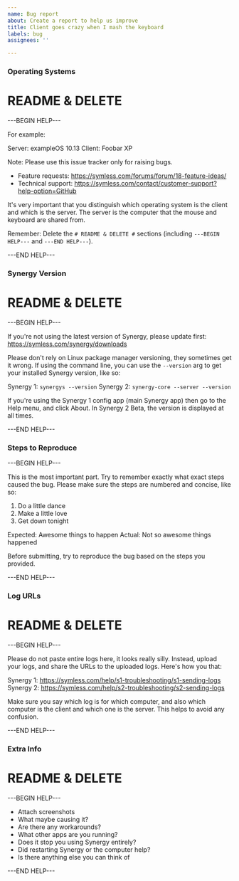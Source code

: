 ```yaml
---
name: Bug report
about: Create a report to help us improve
title: Client goes crazy when I mash the keyboard
labels: bug
assignees: ''

---
```


### Operating Systems ###

# README & DELETE #

---BEGIN HELP---

For example:

Server: exampleOS 10.13
Client: Foobar XP

Note: Please use this issue tracker only for raising bugs.

- Feature requests: https://symless.com/forums/forum/18-feature-ideas/
- Technical support: https://symless.com/contact/customer-support?help-option=GitHub

It's very important that you distinguish which operating system is the client and which
is the server. The server is the computer that the mouse and keyboard are shared from.

Remember: Delete the `# README & DELETE #` sections (including `---BEGIN HELP---` and
`---END HELP---`).

---END HELP---

### Synergy Version ###

# README & DELETE #

---BEGIN HELP---

If you're not using the latest version of Synergy, please update first:
https://symless.com/synergy/downloads

Please don't rely on Linux package manager versioning, they sometimes get it wrong.
If using the command line, you can use the `--version` arg to get your installed
Synergy version, like so:

Synergy 1: `synergys --version`
Synergy 2: `synergy-core --server --version`

If you're using the Synergy 1 config app (main Synergy app) then go to the Help
menu, and click About. In Synergy 2 Beta, the version is displayed at all times.

---END HELP---

### Steps to Reproduce ###

---BEGIN HELP---

This is the most important part. Try to remember exactly what exact steps caused
the bug. Please make sure the steps are numbered and concise, like so:

1. Do a little dance
2. Make a little love
3. Get down tonight

Expected: Awesome things to happen
Actual: Not so awesome things happened

Before submitting, try to reproduce the bug based on the steps you provided.

---END HELP---

### Log URLs ###

# README & DELETE #

---BEGIN HELP---

Please do not paste entire logs here, it looks really silly. Instead, upload your logs,
and share the URLs to the uploaded logs. Here's how you that:

Synergy 1: https://symless.com/help/s1-troubleshooting/s1-sending-logs
Synergy 2: https://symless.com/help/s2-troubleshooting/s2-sending-logs

Make sure you say which log is for which computer, and also which computer is the
client and which one is the server. This helps to avoid any confusion.

---END HELP---

### Extra Info ###

# README & DELETE #

---BEGIN HELP---

* Attach screenshots
* What maybe causing it?
* Are there any workarounds?
* What other apps are you running?
* Does it stop you using Synergy entirely?
* Did restarting Synergy or the computer help?
* Is there anything else you can think of

---END HELP---
